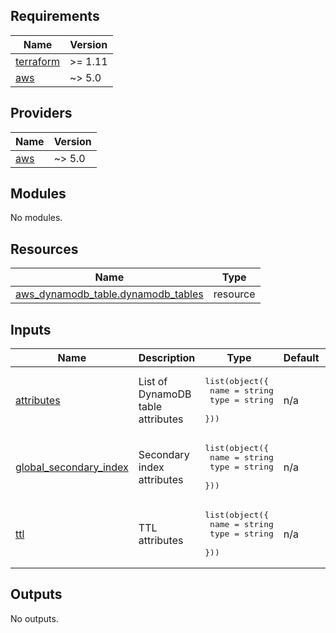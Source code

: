<!-- BEGIN_TF_DOCS -->
## Requirements

| Name | Version |
|------|---------|
| <a name="requirement_terraform"></a> [terraform](#requirement\_terraform) | >= 1.11 |
| <a name="requirement_aws"></a> [aws](#requirement\_aws) | ~> 5.0 |

## Providers

| Name | Version |
|------|---------|
| <a name="provider_aws"></a> [aws](#provider\_aws) | ~> 5.0 |

## Modules

No modules.

## Resources

| Name | Type |
|------|------|
| [aws_dynamodb_table.dynamodb_tables](https://registry.terraform.io/providers/hashicorp/aws/latest/docs/resources/dynamodb_table) | resource |

## Inputs

| Name | Description | Type | Default | Required |
|------|-------------|------|---------|:--------:|
| <a name="input_attributes"></a> [attributes](#input\_attributes) | List of DynamoDB table attributes | <pre>list(object({<br/>    name = string<br/>    type = string<br/>  }))</pre> | n/a | yes |
| <a name="input_global_secondary_index"></a> [global\_secondary\_index](#input\_global\_secondary\_index) | Secondary index attributes | <pre>list(object({<br/>    name = string<br/>    type = string<br/>  }))</pre> | n/a | yes |
| <a name="input_ttl"></a> [ttl](#input\_ttl) | TTL attributes | <pre>list(object({<br/>    name = string<br/>    type = string<br/>  }))</pre> | n/a | yes |

## Outputs

No outputs.
<!-- END_TF_DOCS -->